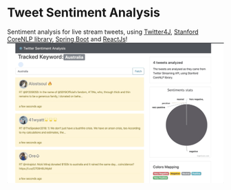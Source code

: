 # Tweet Sentiment Analysis

Sentiment analysis for live stream tweets, using [Twitter4J](http://twitter4j.org/), [Stanford CoreNLP library](https://stanfordnlp.github.io/CoreNLP), [Spring Boot](https://spring.io/projects/spring-boot) and [ReactJs](https://reactjs.org/)!
![Project Demo](images/sentiment-analysys-twitter.gif)
